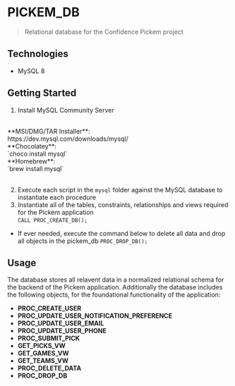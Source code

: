 # PICKEM_DB
> Relational database for the Confidence Pickem project

## Technologies 
- MySQL 8

## Getting Started
1. Install MySQL Community Server
<br>
**MSI/DMG/TAR Installer**:<br>
https://dev.mysql.com/downloads/mysql/
<br>
**Chocolatey**:<br>
`choco install mysql`
<br>
**Homebrew**:<br>
`brew install mysql`
<br><br>

2. Execute each script in the `mysql` folder against the MySQL database to instantiate each procedure
3. Instantiate all of the tables, constraints, relationships and views required for the 
Pickem application<br>
`CALL PROC_CREATE_DB();`
- If ever needed, execute the command below to delete all data and drop all objects in the pickem_db
`PROC_DROP_DB();`

## Usage
The database stores all relavent data in a normalized relational schema for the backend of the Pickem application. Additionally the database includes the following objects, for the foundational functionality of the application:<br>
- **PROC_CREATE_USER**
- **PROC_UPDATE_USER_NOTIFICATION_PREFERENCE**
- **PROC_UPDATE_USER_EMAIL**
- **PROC_UPDATE_USER_PHONE**
- **PROC_SUBMIT_PICK**
- **GET_PICKS_VW**
- **GET_GAMES_VW**
- **GET_TEAMS_VW**
- **PROC_DELETE_DATA**
- **PROC_DROP_DB**

